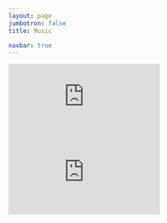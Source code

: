 ```yaml
---
layout: page
jumbotron: false
title: Music

navbar: true
---
```


<div class="gallery">
  <div class="img-box gallery-piece">
    <div class="youtube-embed-wrapper">
      <iframe class="youtube-embed" class="youtube-embed" src="https://www.youtube-nocookie.com/embed/6pl2B97aRs4?start=141" title="YouTube video player" frameborder="0" allow="encrypted-media; picture-in-picture" allowfullscreen></iframe>
    </div>
  </div>
  <div class="img-box gallery-piece">
    <div class="youtube-embed-wrapper">
      <iframe class="youtube-embed" class="youtube-embed" src="https://www.youtube-nocookie.com/embed/Jg7CNgStNuc?start=52" title="YouTube video player" frameborder="0" allow="encrypted-media; picture-in-picture" allowfullscreen></iframe>
    </div>
  </div>
</div>

